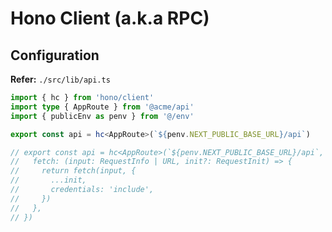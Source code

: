 # Hono Client (a.k.a RPC)

## Configuration

**Refer:** `./src/lib/api.ts`

```ts
import { hc } from 'hono/client'
import type { AppRoute } from '@acme/api'
import { publicEnv as penv } from '@/env'

export const api = hc<AppRoute>(`${penv.NEXT_PUBLIC_BASE_URL}/api`)

// export const api = hc<AppRoute>(`${penv.NEXT_PUBLIC_BASE_URL}/api`, {
//   fetch: (input: RequestInfo | URL, init?: RequestInit) => {
//     return fetch(input, {
//       ...init,
//       credentials: 'include',
//     })
//   },
// })
```
